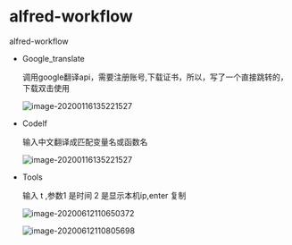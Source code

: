 # alfred-workflow
alfred-workflow

* Google_translate

  调用google翻译api，需要注册账号,下载证书，所以，写了一个直接跳转的，下载双击使用

  ![image-20200116135221527](https://tva1.sinaimg.cn/large/007S8ZIlgy1gfpbsd0cc3j30vy06o424.jpg)

* Codelf

  输入中文翻译成匹配变量名或函数名

  ![image-20200116135221527](https://tva1.sinaimg.cn/large/007S8ZIlgy1gfpbsf1xgbj30vq06oad5.jpg)

 

* Tools

  输入 t ,参数1 是时间 2 是显示本机ip,enter 复制

  ![image-20200612110650372](https://tva1.sinaimg.cn/large/007S8ZIlgy1gfpbus13ooj30us05wmzg.jpg)

  ![image-20200612110805698](https://tva1.sinaimg.cn/large/007S8ZIlgy1gfpbw2su5jj30uy05idhg.jpg)